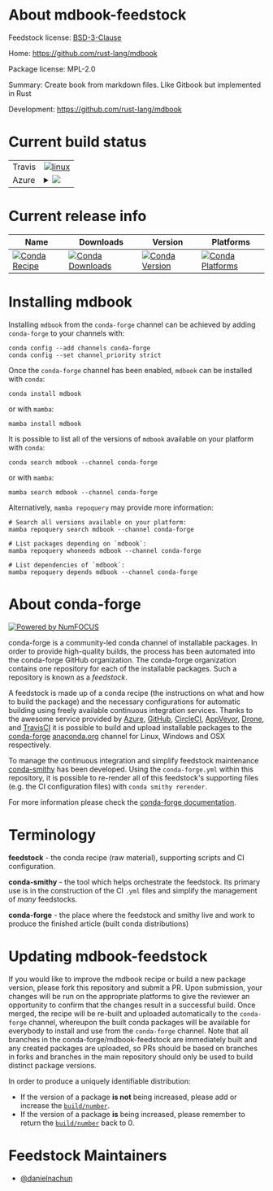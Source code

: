 About mdbook-feedstock
======================

Feedstock license: [BSD-3-Clause](https://github.com/conda-forge/mdbook-feedstock/blob/main/LICENSE.txt)

Home: https://github.com/rust-lang/mdbook

Package license: MPL-2.0

Summary: Create book from markdown files. Like Gitbook but implemented in Rust

Development: https://github.com/rust-lang/mdbook

Current build status
====================


<table><tr>
    <td>Travis</td>
    <td>
      <a href="https://app.travis-ci.com/conda-forge/mdbook-feedstock">
        <img alt="linux" src="https://img.shields.io/travis/com/conda-forge/mdbook-feedstock/main.svg?label=Linux">
      </a>
    </td>
  </tr>
    
  <tr>
    <td>Azure</td>
    <td>
      <details>
        <summary>
          <a href="https://dev.azure.com/conda-forge/feedstock-builds/_build/latest?definitionId=23899&branchName=main">
            <img src="https://dev.azure.com/conda-forge/feedstock-builds/_apis/build/status/mdbook-feedstock?branchName=main">
          </a>
        </summary>
        <table>
          <thead><tr><th>Variant</th><th>Status</th></tr></thead>
          <tbody><tr>
              <td>linux_64</td>
              <td>
                <a href="https://dev.azure.com/conda-forge/feedstock-builds/_build/latest?definitionId=23899&branchName=main">
                  <img src="https://dev.azure.com/conda-forge/feedstock-builds/_apis/build/status/mdbook-feedstock?branchName=main&jobName=linux&configuration=linux%20linux_64_" alt="variant">
                </a>
              </td>
            </tr><tr>
              <td>linux_aarch64</td>
              <td>
                <a href="https://dev.azure.com/conda-forge/feedstock-builds/_build/latest?definitionId=23899&branchName=main">
                  <img src="https://dev.azure.com/conda-forge/feedstock-builds/_apis/build/status/mdbook-feedstock?branchName=main&jobName=linux&configuration=linux%20linux_aarch64_" alt="variant">
                </a>
              </td>
            </tr><tr>
              <td>linux_ppc64le</td>
              <td>
                <a href="https://dev.azure.com/conda-forge/feedstock-builds/_build/latest?definitionId=23899&branchName=main">
                  <img src="https://dev.azure.com/conda-forge/feedstock-builds/_apis/build/status/mdbook-feedstock?branchName=main&jobName=linux&configuration=linux%20linux_ppc64le_" alt="variant">
                </a>
              </td>
            </tr><tr>
              <td>osx_64</td>
              <td>
                <a href="https://dev.azure.com/conda-forge/feedstock-builds/_build/latest?definitionId=23899&branchName=main">
                  <img src="https://dev.azure.com/conda-forge/feedstock-builds/_apis/build/status/mdbook-feedstock?branchName=main&jobName=osx&configuration=osx%20osx_64_" alt="variant">
                </a>
              </td>
            </tr><tr>
              <td>osx_arm64</td>
              <td>
                <a href="https://dev.azure.com/conda-forge/feedstock-builds/_build/latest?definitionId=23899&branchName=main">
                  <img src="https://dev.azure.com/conda-forge/feedstock-builds/_apis/build/status/mdbook-feedstock?branchName=main&jobName=osx&configuration=osx%20osx_arm64_" alt="variant">
                </a>
              </td>
            </tr><tr>
              <td>win_64</td>
              <td>
                <a href="https://dev.azure.com/conda-forge/feedstock-builds/_build/latest?definitionId=23899&branchName=main">
                  <img src="https://dev.azure.com/conda-forge/feedstock-builds/_apis/build/status/mdbook-feedstock?branchName=main&jobName=win&configuration=win%20win_64_" alt="variant">
                </a>
              </td>
            </tr>
          </tbody>
        </table>
      </details>
    </td>
  </tr>
</table>

Current release info
====================

| Name | Downloads | Version | Platforms |
| --- | --- | --- | --- |
| [![Conda Recipe](https://img.shields.io/badge/recipe-mdbook-green.svg)](https://anaconda.org/conda-forge/mdbook) | [![Conda Downloads](https://img.shields.io/conda/dn/conda-forge/mdbook.svg)](https://anaconda.org/conda-forge/mdbook) | [![Conda Version](https://img.shields.io/conda/vn/conda-forge/mdbook.svg)](https://anaconda.org/conda-forge/mdbook) | [![Conda Platforms](https://img.shields.io/conda/pn/conda-forge/mdbook.svg)](https://anaconda.org/conda-forge/mdbook) |

Installing mdbook
=================

Installing `mdbook` from the `conda-forge` channel can be achieved by adding `conda-forge` to your channels with:

```
conda config --add channels conda-forge
conda config --set channel_priority strict
```

Once the `conda-forge` channel has been enabled, `mdbook` can be installed with `conda`:

```
conda install mdbook
```

or with `mamba`:

```
mamba install mdbook
```

It is possible to list all of the versions of `mdbook` available on your platform with `conda`:

```
conda search mdbook --channel conda-forge
```

or with `mamba`:

```
mamba search mdbook --channel conda-forge
```

Alternatively, `mamba repoquery` may provide more information:

```
# Search all versions available on your platform:
mamba repoquery search mdbook --channel conda-forge

# List packages depending on `mdbook`:
mamba repoquery whoneeds mdbook --channel conda-forge

# List dependencies of `mdbook`:
mamba repoquery depends mdbook --channel conda-forge
```


About conda-forge
=================

[![Powered by
NumFOCUS](https://img.shields.io/badge/powered%20by-NumFOCUS-orange.svg?style=flat&colorA=E1523D&colorB=007D8A)](https://numfocus.org)

conda-forge is a community-led conda channel of installable packages.
In order to provide high-quality builds, the process has been automated into the
conda-forge GitHub organization. The conda-forge organization contains one repository
for each of the installable packages. Such a repository is known as a *feedstock*.

A feedstock is made up of a conda recipe (the instructions on what and how to build
the package) and the necessary configurations for automatic building using freely
available continuous integration services. Thanks to the awesome service provided by
[Azure](https://azure.microsoft.com/en-us/services/devops/), [GitHub](https://github.com/),
[CircleCI](https://circleci.com/), [AppVeyor](https://www.appveyor.com/),
[Drone](https://cloud.drone.io/welcome), and [TravisCI](https://travis-ci.com/)
it is possible to build and upload installable packages to the
[conda-forge](https://anaconda.org/conda-forge) [anaconda.org](https://anaconda.org/)
channel for Linux, Windows and OSX respectively.

To manage the continuous integration and simplify feedstock maintenance
[conda-smithy](https://github.com/conda-forge/conda-smithy) has been developed.
Using the ``conda-forge.yml`` within this repository, it is possible to re-render all of
this feedstock's supporting files (e.g. the CI configuration files) with ``conda smithy rerender``.

For more information please check the [conda-forge documentation](https://conda-forge.org/docs/).

Terminology
===========

**feedstock** - the conda recipe (raw material), supporting scripts and CI configuration.

**conda-smithy** - the tool which helps orchestrate the feedstock.
                   Its primary use is in the construction of the CI ``.yml`` files
                   and simplify the management of *many* feedstocks.

**conda-forge** - the place where the feedstock and smithy live and work to
                  produce the finished article (built conda distributions)


Updating mdbook-feedstock
=========================

If you would like to improve the mdbook recipe or build a new
package version, please fork this repository and submit a PR. Upon submission,
your changes will be run on the appropriate platforms to give the reviewer an
opportunity to confirm that the changes result in a successful build. Once
merged, the recipe will be re-built and uploaded automatically to the
`conda-forge` channel, whereupon the built conda packages will be available for
everybody to install and use from the `conda-forge` channel.
Note that all branches in the conda-forge/mdbook-feedstock are
immediately built and any created packages are uploaded, so PRs should be based
on branches in forks and branches in the main repository should only be used to
build distinct package versions.

In order to produce a uniquely identifiable distribution:
 * If the version of a package **is not** being increased, please add or increase
   the [``build/number``](https://docs.conda.io/projects/conda-build/en/latest/resources/define-metadata.html#build-number-and-string).
 * If the version of a package **is** being increased, please remember to return
   the [``build/number``](https://docs.conda.io/projects/conda-build/en/latest/resources/define-metadata.html#build-number-and-string)
   back to 0.

Feedstock Maintainers
=====================

* [@danielnachun](https://github.com/danielnachun/)

